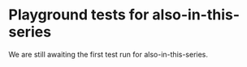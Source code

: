 # Playground tests for also-in-this-series
We are still awaiting the first test run for also-in-this-series.
